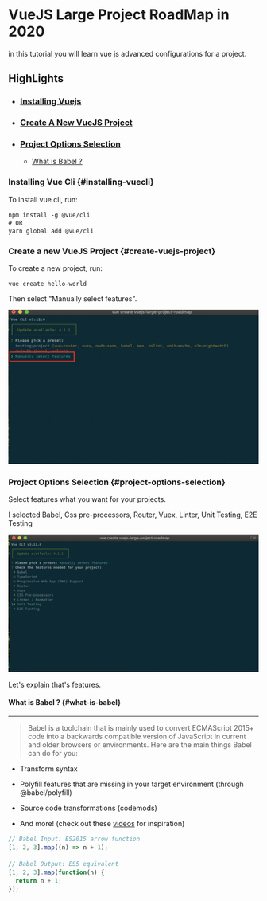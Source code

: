# VueJS Large Project RoadMap in 2020

in this tutorial you will learn vue js advanced configurations for a project.


## HighLights

- ### [Installing Vuejs](#installing-vuecli)

- ### [Create A New VueJS Project](#create-vuejs-project)

- ### [Project Options Selection](#project-options-selection)
  - [What is Babel ?](#what-is-babel)
### Installing Vue Cli {#installing-vuecli}

To install vue cli, run:
```
npm install -g @vue/cli
# OR
yarn global add @vue/cli
```


### Create a new VueJS Project {#create-vuejs-project}

To create a new project, run:

```
vue create hello-world
```
Then select "Manually select features".

![create a new vuejs project](https://raw.githubusercontent.com/ebubekirtabak/vuejs-large-project-road-map-in-2020/master/images/select_features.png)

### Project Options Selection {#project-options-selection}

Select features what you want for your projects.

I selected Babel, Css pre-processors, Router, Vuex, Linter, Unit Testing, E2E Testing

![project options selections](https://raw.githubusercontent.com/ebubekirtabak/vuejs-large-project-road-map-in-2020/master/images/project_options_selection.png)

Let's explain that's features.

#### What is Babel ? {#what-is-babel}
---

>Babel is a toolchain that is mainly used to convert ECMAScript 2015+ code into a backwards compatible version of JavaScript in current and older browsers or environments. Here are the main things Babel can do for you:

- Transform syntax

- Polyfill features that are missing in your target environment (through @babel/polyfill)

- Source code transformations (codemods)

- And more! (check out these [videos](https://babeljs.io/videos.html) for inspiration)

```javascript
// Babel Input: ES2015 arrow function
[1, 2, 3].map((n) => n + 1);

// Babel Output: ES5 equivalent
[1, 2, 3].map(function(n) {
  return n + 1;
});
```
